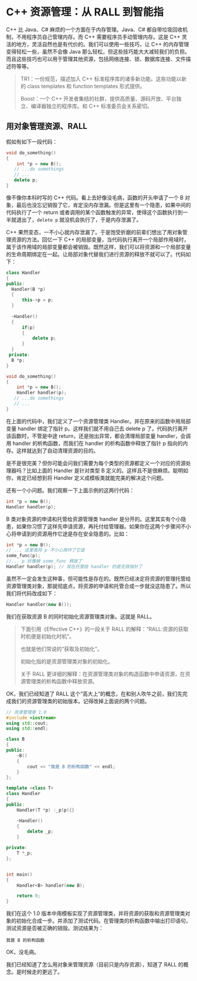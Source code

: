 # C++ 资源管理：从 RALL 到智能指

C++ 比 Java、C# 麻烦的一个方面在于内存管理。Java、C# 都自带垃圾回收机制，不用程序员自己管理内存。而 C++ 需要程序员手动管理内存。这是 C++ 灵活的地方，灵活自然也是有代价的。我们可以使用一些技巧，让 C++ 的内存管理变得轻松一些，虽然不会像 Java 那么轻松，但这些技巧能大大减轻我们的负担。而且这些技巧也可以用于管理其他资源，包括网络连接、锁、数据库连接、文件描述符等等。

>   TR1：一份规范，描述加入 C++ 标准程序库的诸多新功能。这些功能以新的 class templates 和 function templates 形式提供。
>
>   Boost：一个 C++ 开发者集结的社群，提供高质量、源码开放、平台独立、编译器独立的程序库。和 C++ 标准委员会关系密切。

## 用对象管理资源、RALL

假如有如下一段代码：

```c++
void do_something()
{
    int *p = new B();
   // ...do somethings
   // ...
   delete p;
}
```

像不像你本科时写的 C++ 代码。看上去好像没毛病，函数的开头申请了一个 B 对象，最后也没忘记销毁了它，肯定没内存泄漏。但是这里有一个隐患，如果中间的代码执行了一个 return 或者调用的某个函数触发的异常，使得这个函数执行到一半就退出了，`delete p` 就没机会执行了，于是内存泄漏了。

C++ 果然变态，一不小心就内存泄漏了。于是饱受折磨的前辈们想出了用对象管理资源的方法。回忆一下 C++ 的局部变量，当代码执行离开一个局部作用域时，属于该作用域的局部变量都会被销毁。既然这样，我们可以将资源和一个局部变量的生命周期绑定在一起。让局部对象代替我们进行资源的释放不就可以了。代码如下：

```c++
class Handler
{
public:
  Handler(B *p)
  {
      this->p = p;
  }
  
  ~Handler()
  {
      if(p)
      {
          delete p;
      }
  }
 private:
  B *p;
}

void do_something()
{
    int *p = new B();
    Handler handler(p);
   // ...do somethings
   // ...
}
```

在上面的代码中，我们定义了一个资源管理类 Handler。并在原来的函数中用局部变量 handler 绑定了指针 p。这样我们就不用自己去 delete p 了。代码执行离开该函数时，不管是中途 return，还是抛出异常，都会清理局部变量 handler，会调用 handler 的析构函数，而我们在 handler 的析构函数中释放了指针 p 指向的内存。这样就达到了自动清理资源的目的。

是不是很完美？但你可能会问我们需要为每个类型的资源都定义一个对应的资源处理器吗？比如上面的 Handler 是针对类型 B 定义的。这样且不是很麻烦。聪明如你，肯定已经想到将 Handler 定义成模板类就能完美的解决这个问题。

还有一个小问题。我们观察一下上面示例的这两行代码：

```c++
int *p = new B();
Handler handler(p);
```

B 类对象资源的申请和托管给资源管理类 handler 是分开的。这里其实有个小隐患，如果你习惯了这样先申请资源，再托付给管理器。如果你在这两个步骤间不小心将申请到的资源用作它途是存在安全隐患的。比如：

```c++
int *p = new B();
// ... 这里我将 p 不小心用作了它途
some_func(p);
//... p 好像被 some_func 释放了
Handler handler(p); // 现在托管给 handler 的是无效指针了
```

虽然不一定会发生这种事，但可能性是存在的。既然已经决定将资源的管理托管给资源管理类对象，那就彻底点，将资源的申请和托管合成一步就没这隐患了。所以我们将代码改成如下：

```c++
Handler handler(new B());
```

我们在获取资源 B 的同时初始化资源管理类对象。这就是 RALL。

>   下面引用《Effective C++》的一段关于 RALL 的解释：“RALL:资源的获取时机便是初始化时机”。
>
>   也就是他们常说的“获取及初始化”。
>
>   初始化指的是资源管理类对象的初始化。
>
>   关于 RALL 更详细的解释：在资源管理类对象的构造函数中申请资源，在资源管理类的析构函数中释放资源。

OK，我们已经知道了 RALL 这个“高大上”的概念，在和别人吹牛之前，我们先完成我们的资源管理类的初始版本。记得改掉上面说的两个问题。

```c++
// 资源管理类 1.0
#include <iostream>
using std::cout;
using std::endl;

class B
{
public:
	~B()
	{
		cout << "我是 B 的析构函数" << endl;
	}
};

template <class T>
class Handler
{
public:
	Handler(T *p) :_p(p){}

	~Handler()
	{
		delete _p;
	}

private:
	T *_p;
};


int main()
{
	Handler<B> handler(new B);

	return 0;
}
```

我们在这个 1.0 版本中用模板实现了资源管理类，并将资源的获取和资源管理类对象的初始化合成一步。并添加了测试代码。在管理类的析构函数中输出打印语句，测试资源是否被正确的销毁。测试结果为：

```shell
我是 B 的析构函数
```

OK，没毛病。

我们已经知道了怎么用对象来管理资源（目前只是内存资源），知道了 RALL 的概念。是时候走的更远了。

